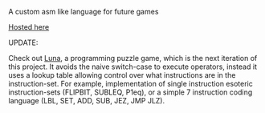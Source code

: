 A custom asm like language for future games

[Hosted here](https://red-ocean-09089d610.2.azurestaticapps.net)

UPDATE:

Check out [Luna](https://github.com/plato4/luna), a programming puzzle game, which is the next iteration of this project. It avoids the naive switch-case to execute operators, instead it uses a lookup table allowing control over what instructions are in the instruction-set. For example, implementation of single instruction esoteric instruction-sets (FLIPBIT, SUBLEQ, P1eq), or a simple 7 instruction coding language (LBL, SET, ADD, SUB, JEZ, JMP JLZ).
